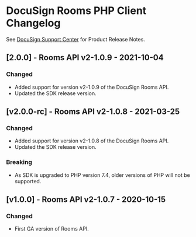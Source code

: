 # DocuSign Rooms PHP Client Changelog
See [DocuSign Support Center](https://support.docusign.com/en/releasenotes/) for Product Release Notes.

## [2.0.0] - Rooms API v2-1.0.9 - 2021-10-04
### Changed
- Added support for version v2-1.0.9 of the DocuSign Rooms API.
- Updated the SDK release version.


## [v2.0.0-rc] - Rooms API v2-1.0.8 - 2021-03-25
### Changed
- Added support for version v2-1.0.8 of the DocuSign Rooms API.
- Updated the SDK release version.

### Breaking
*   As SDK is upgraded to PHP version 7.4, older versions of PHP will not be supported.


## [v1.0.0] - Rooms API v2-1.0.7 - 2020-10-15
### Changed
- First GA version of Rooms API.
